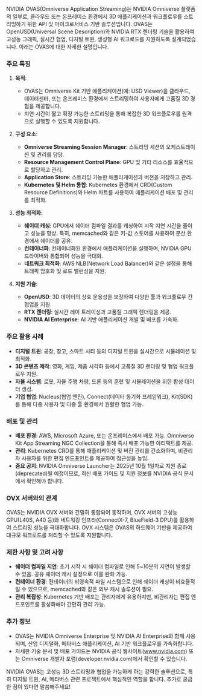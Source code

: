 NVIDIA OVAS(Omniverse Application Streaming)는 NVIDIA Omniverse 플랫폼의 일부로, 클라우드 또는 온프레미스 환경에서 3D 애플리케이션과 워크플로우를 스트리밍하기 위한 API 및 마이크로서비스 기반 솔루션입니다. OVAS는 OpenUSD(Universal Scene Description)와 NVIDIA RTX 렌더링 기술을 활용하여 고성능 그래픽, 실시간 협업, 디지털 트윈, 생성형 AI 워크로드를 지원하도록 설계되었습니다. 아래는 OVAS에 대한 자세한 설명입니다.

### 주요 특징
1. **목적**:
   - OVAS는 Omniverse Kit 기반 애플리케이션(예: USD Viewer)을 클라우드, 데이터센터, 또는 온프레미스 환경에서 스트리밍하여 사용자에게 고품질 3D 경험을 제공합니다.
   - 지연 시간이 짧고 확장 가능한 스트리밍을 통해 복잡한 3D 워크플로우를 원격으로 실행할 수 있도록 지원합니다.

2. **구성 요소**:
   - **Omniverse Streaming Session Manager**: 스트리밍 세션의 오케스트레이션 및 관리를 담당.
   - **Resource Management Control Plane**: GPU 및 기타 리소스를 효율적으로 할당하고 관리.
   - **Application Store**: 스트리밍 가능한 애플리케이션과 버전을 저장하고 관리.
   - **Kubernetes 및 Helm 통합**: Kubernetes 환경에서 CRD(Custom Resource Definitions)와 Helm 차트를 사용하여 애플리케이션 배포 및 관리를 최적화.[](https://docs.omniverse.nvidia.com/ovas/latest/deployments/overview.html)

3. **성능 최적화**:
   - **쉐이더 캐싱**: GPU에서 쉐이더 컴파일 결과를 캐싱하여 시작 지연 시간을 줄이고 성능을 향상. 특히, memcached와 같은 키-값 스토어를 사용하여 분산 환경에서 쉐이더를 공유.[](https://docs.omniverse.nvidia.com/ovas/latest/architecture/shader-cache.html)
   - **컨테이너화**: 컨테이너화된 환경에서 애플리케이션을 실행하며, NVIDIA GPU 드라이버와 통합되어 성능을 극대화.
   - **네트워크 최적화**: AWS NLB(Network Load Balancer)와 같은 설정을 통해 트래픽 암호화 및 로드 밸런싱을 지원.[](https://docs.omniverse.nvidia.com/ovas/latest/deployments/apps/index.html)

4. **지원 기술**:
   - **OpenUSD**: 3D 데이터의 상호 운용성을 보장하여 다양한 툴과 워크플로우 간 협업을 지원.
   - **RTX 렌더링**: 실시간 레이 트레이싱과 고품질 그래픽 렌더링을 제공.
   - **NVIDIA AI Enterprise**: AI 기반 애플리케이션 개발 및 배포를 가속화.

### 주요 활용 사례
- **디지털 트윈**: 공장, 창고, 스마트 시티 등의 디지털 트윈을 실시간으로 시뮬레이션 및 최적화.
- **3D 콘텐츠 제작**: 영화, 게임, 제품 시각화 등에서 고품질 3D 렌더링 및 협업 워크플로우 지원.
- **자율 시스템**: 로봇, 자율 주행 차량, 드론 등의 훈련 및 시뮬레이션을 위한 합성 데이터 생성.[](https://www.techtarget.com/searchcio/definition/Nvidia-Omniverse)
- **기업 협업**: Nucleus(협업 엔진), Connect(데이터 동기화 프레임워크), Kit(SDK)를 통해 다중 사용자 및 다중 툴 환경에서 원활한 협업 가능.

### 배포 및 관리
- **배포 환경**: AWS, Microsoft Azure, 또는 온프레미스에서 배포 가능. Omniverse Kit App Streaming NGC Collection을 통해 즉시 배포 가능한 아티팩트를 제공.[](https://docs.omniverse.nvidia.com/ovas/latest/get-started.html)
- **관리**: Kubernetes CRD를 통해 애플리케이션 및 버전 관리를 간소화하며, 비관리자 사용자를 위한 편집 엔드포인트를 제공하여 접근성을 높임.[](https://docs.omniverse.nvidia.com/ovas/latest/configuration/manage_app_endpoints/index.html)
- **중요 공지**: NVIDIA Omniverse Launcher는 2025년 10월 1일자로 지원 종료(deprecated)될 예정이므로, 최신 배포 가이드 및 지원 정보를 NVIDIA 공식 문서에서 확인해야 합니다.[](https://docs.omniverse.nvidia.com/ovas/latest/developer/web-development/issues.html)[](https://docs.omniverse.nvidia.com/ovas/latest/deployments/overview.html)[](https://docs.omniverse.nvidia.com/ovas/latest/get-started.html)

### OVX 서버와의 관계
OVAS는 NVIDIA OVX 서버와 긴밀히 통합되어 동작하며, OVX 서버의 고성능 GPU(L40S, A40 등)와 네트워킹 인프라(ConnectX-7, BlueField-3 DPU)를 활용하여 스트리밍 성능을 극대화합니다. OVX 시스템은 OVAS의 하드웨어 기반을 제공하여 대규모 워크로드를 처리할 수 있도록 지원합니다.[](https://www.nvidia.com/en-us/data-center/products/ovx/)

### 제한 사항 및 고려 사항
- **쉐이더 컴파일 지연**: 초기 시작 시 쉐이더 컴파일로 인해 5~10분의 지연이 발생할 수 있음. 공유 쉐이더 캐시 설정으로 이를 완화 가능.[](https://docs.omniverse.nvidia.com/ovas/latest/developer/web-development/issues.html)
- **컨테이너 환경**: 컨테이너의 비영속적 파일 시스템으로 인해 쉐이더 캐싱이 비효율적일 수 있으므로, memcached와 같은 외부 캐시 솔루션이 필요.[](https://docs.omniverse.nvidia.com/ovas/latest/architecture/shader-cache.html)
- **관리 복잡성**: Kubernetes 기반 배포는 관리자에게 유용하지만, 비관리자는 편집 엔드포인트를 활성화해야 간편히 관리 가능.[](https://docs.omniverse.nvidia.com/ovas/latest/configuration/manage_app_endpoints/index.html)

### 추가 정보
- OVAS는 NVIDIA Omniverse Enterprise 및 NVIDIA AI Enterprise와 함께 사용되며, 산업 디지털화, 메타버스 애플리케이션, AI 기반 워크플로우를 가속화합니다.
- 자세한 기술 문서 및 배포 가이드는 NVIDIA 공식 웹사이트(www.nvidia.com) 또는 Omniverse 개발자 포럼(developer.nvidia.com)에서 확인할 수 있습니다.[](https://developer.nvidia.com/omniverse)

NVIDIA OVAS는 고성능 3D 스트리밍과 협업을 가능하게 하는 강력한 솔루션으로, 특히 디지털 트윈, AI, 메타버스 관련 프로젝트에서 핵심적인 역할을 합니다. 추가로 궁금한 점이 있다면 말씀해주세요!
